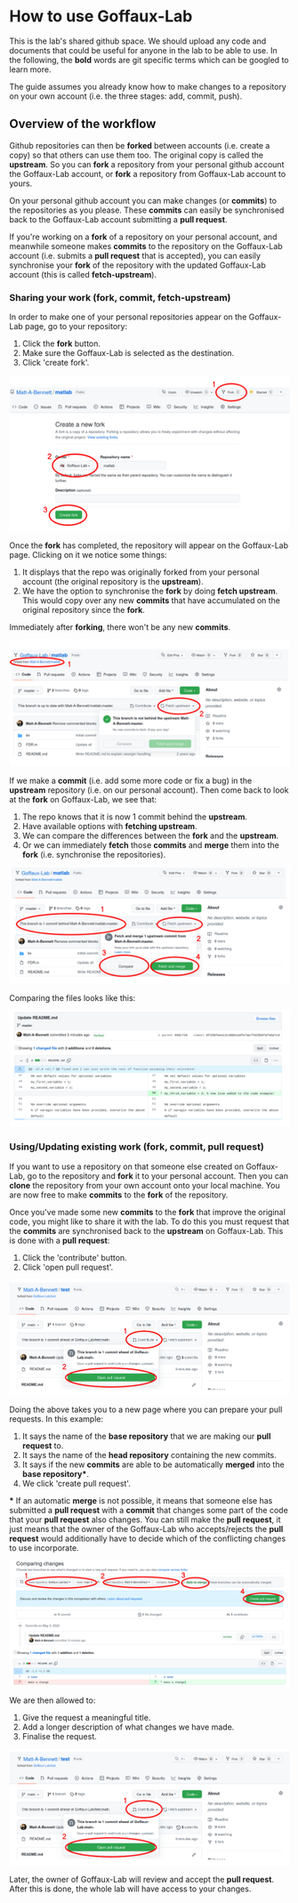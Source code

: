 # How to use Goffaux-Lab
This is the lab's shared github space. We should upload any code and documents
that could be useful for anyone in the lab to be able to use. In the following,
the **bold** words are git specific terms which can be googled to learn more.

The guide assumes you already know how to make changes to a repository on your
own account (i.e. the three stages: add, commit, push). 

## Overview of the workflow 
Github repositories can then be **forked** between accounts (i.e. create a
copy) so that others can use them too. The original copy is called the
**upstream**. So you can **fork** a repository from your personal github
account the Goffaux-Lab account, or **fork** a repository from Goffaux-Lab
account to yours.

On your personal github account you can make changes (or **commits**) to the repositories as you
please. These **commits** can easily be synchronised back to the Goffaux-Lab
account submitting a **pull request**.

If you're working on a **fork** of a repository on your personal account, and
meanwhile someone makes **commits** to the repository on the Goffaux-Lab account
(i.e. submits a **pull request** that is accepted), you can easily synchronise
your **fork** of the repository with the updated Goffaux-Lab account (this is
called **fetch-upstream**).

### Sharing your work (fork, commit, fetch-upstream)

In order to make one of your personal repositories appear on the Goffaux-Lab
page, go to your repository:

 1. Click the **fork** button.
 2. Make sure the Goffaux-Lab is selected as the destination.
 3. Click 'create fork'.

![fork_from_personal_to_lab](images/fork_from_personal_to_lab.png)

Once the **fork** has completed, the repository will appear on the Goffaux-Lab
page. Clicking on it we notice some things: 

 1. It displays that the repo was originally forked from your personal account
    (the original repository is the **upstream**).
 2. We have the option to synchronise the **fork** by doing **fetch upstream**.
    This would copy over any new **commits** that have accumulated on the
    original repository since the **fork**.

Immediately after **forking**, there won't be any new **commits**.

![after_forking_from_personal_to_lab](images/after_forking_from_personal_to_lab.png)

If we make a **commit** (i.e. add some more code or fix a bug) in the
**upstream** repository (i.e. on our personal account). Then come back to look
at the **fork** on Goffaux-Lab, we see that:

 1. The repo knows that it is now 1 commit behind the **upstream**.
 2. Have available options with **fetching upstream**.
 3. We can compare the differences between the **fork** and the **upstream**.
 4. Or we can immediately **fetch** those **commits** and **merge** them into
    the **fork** (i.e. synchronise the repositories).

![fetch_upstream](images/fetch_upstream.png)

Comparing the files looks like this:

![compare_upstream](images/compare_upstream.png)

### Using/Updating existing work (fork, commit, pull request)
If you want to use a repository on that someone else created on Goffaux-Lab, go
to the repository and **fork** it to your personal account. Then you can
**clone** the repository from your own account onto your local machine. You are
now free to make **commits** to the **fork** of the repository.

Once you've made some new **commits** to the **fork** that improve the original
code, you might like to share it with the lab. To do this you must request that
the **commits** are synchronised back to the **upstream** on Goffaux-Lab. This
is done with a **pull request**:

 1. Click the 'contribute' button.
 2. Click 'open pull request'.

![make_pull_request](images/make_pull_request.png)

Doing the above takes you to a new page where you can prepare your pull
requests. In this example:

 1. It says the name of the **base repository** that we are making our
   **pull request** to.
 2. It says the name of the **head repository** containing the new commits.
 3. It says if the new **commits** are able to be automatically **merged** into
    the **base repository\***.
 4. We click 'create pull request'.

**\*** If an automatic **merge** is not possible, it means that someone else
has submitted a **pull request** with a **commit** that changes some part of
the code that your **pull request** also changes. You can still make the **pull
request**, it just means that the owner of the Goffaux-Lab who accepts/rejects
the **pull request** would additionally have to decide which of the conflicting
changes to use incorporate.

![prepare_pull_request](images/prepare_pull_request.png)

We are then allowed to:

 1. Give the request a meaningful title.
 2. Add a longer description of what changes we have made.
 3. Finalise the request.

![make_pull_request](images/make_pull_request.png)

Later, the owner of Goffaux-Lab will review and accept the **pull request**.
After this is done, the whole lab will have access to your changes.
